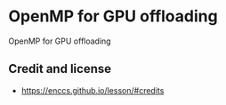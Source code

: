 # OpenMP for GPU offloading

OpenMP for GPU offloading

## Credit and license

- https://enccs.github.io/lesson/#credits
